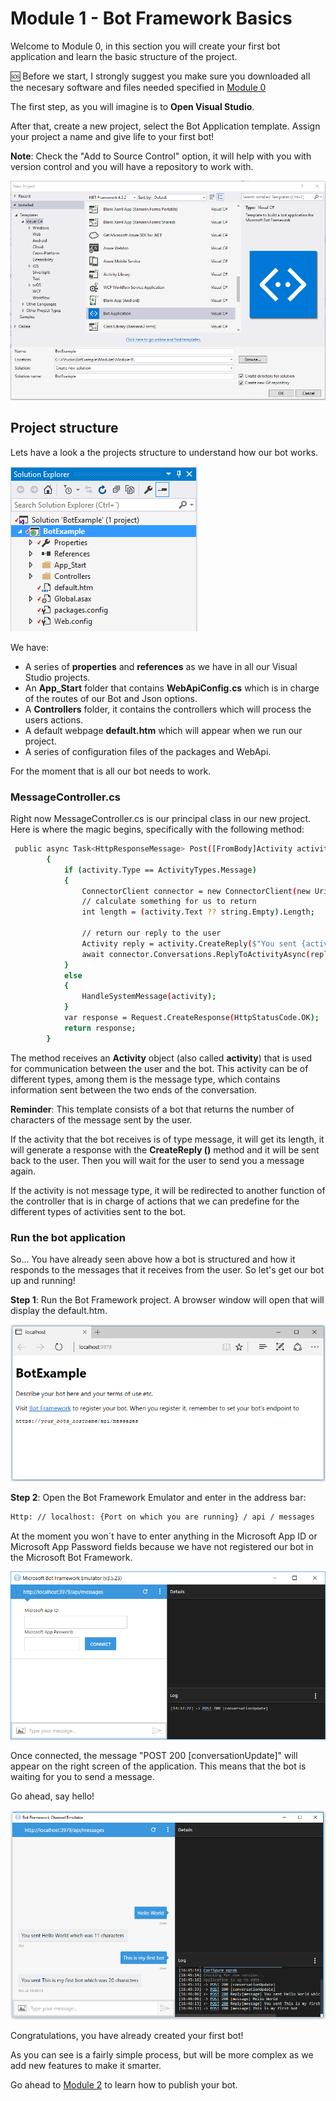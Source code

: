 # Module 1 - Bot Framework Basics

Welcome to Module 0, in this section you will create your first bot application and learn the basic structure of the project.

:sos: Before we start, I strongly suggest you make sure you downloaded all the necesary software and files needed specified in [Module 0](https://github.com/DanyStinson/BigBotTheory/tree/master/Modules/Module-0)

The first step, as you will imagine is to **Open Visual Studio**.

After that, create a new project, select the Bot Application template. Assign your project a name and give life to your first bot! 

**Note**: Check the "Add to Source Control" option, it will help with you with version control and you will have a repository to work with.

![](../../images/mod1_1_1.png)
## Project structure

Lets have a look a the projects structure to understand how our bot works.

![](../../images/mod1_1_2.png)

We have: 
- A series of **properties** and **references** as we have in all our Visual Studio projects. 
- An **App_Start** folder that contains **WebApiConfig.cs** which is in charge of the routes of our Bot and Json options.
- A **Controllers** folder, it contains the controllers which will process the users actions.
- A default webpage **default.htm** which will appear when we run our project.
- A series of configuration files of the packages and WebApi.

For the moment that is all our bot needs to work. 

### **MessageController.cs**
Right now MessageController.cs is our principal class in our new project. Here is where the magic begins, specifically with the following method:

```sh
 public async Task<HttpResponseMessage> Post([FromBody]Activity activity)
        {
            if (activity.Type == ActivityTypes.Message)
            {
                ConnectorClient connector = new ConnectorClient(new Uri(activity.ServiceUrl));
                // calculate something for us to return
                int length = (activity.Text ?? string.Empty).Length;

                // return our reply to the user
                Activity reply = activity.CreateReply($"You sent {activity.Text} which was {length} characters");
                await connector.Conversations.ReplyToActivityAsync(reply);
            }
            else
            {
                HandleSystemMessage(activity);
            }
            var response = Request.CreateResponse(HttpStatusCode.OK);
            return response;
        }
``` 


The method receives an **Activity** object (also called **activity**) that is used for communication between the user and the bot. This activity can be of different types, among them is the message type, which contains information sent between the two ends of the conversation.

**Reminder**: This template consists of a bot that returns the number of characters of the message sent by the user.

If the activity that the bot receives is of type message, it will get its length, it will generate a response with the **CreateReply ()** method and it will be sent back to the user. Then you will wait for the user to send you a message again.

If the activity is not message type, it will be redirected to another function of the controller that is in charge of actions that we can predefine for the different types of activities sent to the bot.


### Run the bot application

So... You have already seen above how a bot is structured and how it responds to the messages that it receives from the user. So let's get our bot up and running!

**Step 1**: Run the Bot Framework project. A browser window will open that will display the default.htm.

![](../../images/mod1_1_4.png)

**Step 2**: Open the Bot Framework Emulator and enter in the address bar:
```sh
Http: // localhost: {Port on which you are running} / api / messages
```

At the moment you won´t have to enter anything in the Microsoft App ID or Microsoft App Password fields because we have not registered our bot in the Microsoft Bot Framework.

![](../../images/mod1_5.png)
 
Once connected, the message "POST 200 [conversationUpdate]" will appear on the right screen of the application. This means that the bot is waiting for you to send a message. 

Go ahead, say hello!

![](../../images/mod1_1_6.png)
 
Congratulations, you have already created your first bot!

As you can see is a fairly simple process, but will be more complex as we add new features to make it smarter.

Go ahead to [Module 2](https://github.com/DanyStinson/BigBotTheory/tree/master/Modules/Module-2) to learn how to publish your bot.